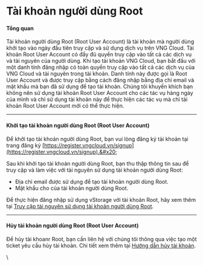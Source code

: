 # Tài khoản người dùng Root

#### Tổng quan <a href="#taikhoannguoidungroot-tongquan" id="taikhoannguoidungroot-tongquan"></a>

Tài khoản người dùng Root (Root User Account) là tài khoản mà người dùng khởi tạo vào ngày đầu tiên truy cập và sử dụng dịch vụ trên VNG Cloud. Tài khoản Root User Account có đầy đủ quyền truy cập vào tất cả các dịch vụ và tài nguyên của người dùng. Khi tạo tài khoản VNG Cloud, bạn bắt đầu với một danh tính đăng nhập có toàn quyền truy cập vào tất cả các dịch vụ của VNG Cloud và tài nguyên trong tài khoản. Danh tính này được gọi là Root User Account và được truy cập bằng cách đăng nhập bằng địa chỉ email và mật khẩu mà bạn đã sử dụng để tạo tài khoản. Chúng tôi khuyến khích bạn không nên sử dụng tài khoản Root User Account cho các tác vụ hàng ngày của mình và chỉ sử dụng tài khoản này để thực hiện các tác vụ mà chỉ tài khoản Root User Account mới có thể thực hiện.&#x20;

***

#### Khởi tạo tài khoản người dùng Root (Root User Account) <a href="#taikhoannguoidungroot-khoitaotaikhoannguoidungroot-rootuseraccount" id="taikhoannguoidungroot-khoitaotaikhoannguoidungroot-rootuseraccount"></a>

Để khởi tạo tài khoản người dùng Root, bạn vui lòng đăng ký tài khoản tại trang đăng ký [https://register.vngcloud.vn/signup](https://register.vngcloud.vn/signup).&#x20;

Sau khi khởi tạo tài khoản người dùng Root, bạn thu thập thông tin sau để truy cập và làm việc với tài nguyên sử dụng tài khoản người dùng Root:&#x20;

* Địa chỉ email được sử dụng để tạo tài khoản người dùng Root.
* Mật khẩu cho của tài khoản người dùng Root.

Để thực hiện đăng nhập sử dụng vStorage với tài khoản Root, hãy xem thêm tại [Truy cập tài nguyên sử dụng tài khoản người dùng Root](../quan-ly-truy-cap-tai-nguyen-vstorage/truy-cap-tai-nguyen-su-dung-tai-khoan-nguoi-dung-root.md).

***

#### Hủy tài khoản người dùng Root (Root User Account) <a href="#taikhoannguoidungroot-huytaikhoannguoidungroot-rootuseraccount" id="taikhoannguoidungroot-huytaikhoannguoidungroot-rootuseraccount"></a>

Để hủy tài khoanr Root, bạn cần liên hệ với chúng tôi thông qua việc tạo một ticket yêu cầu hủy tài khoản. Chi tiết xem thêm tại [Hướng dẫn hủy tài khoản](../../../../../huong-dan-su-dung-tai-khoan/huong-dan-huy-tai-khoan.md).

\
